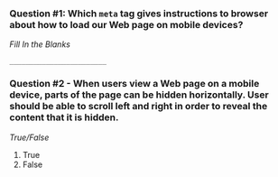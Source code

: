 ### Question #1: Which `meta` tag gives instructions to browser about how to load our Web page on mobile devices?
 
*Fill In the Blanks*
 
```
________________________
```

### Question #2 - When users view a Web page on a mobile device, parts of the page can be hidden horizontally. User should be able to scroll left and right in order to reveal the content that it is hidden.

*True/False*

1. True
2. False

